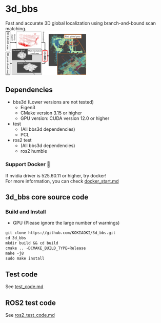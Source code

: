 # 3d_bbs
Fast and accurate 3D global localization using branch-and-bound scan matching.  
<img alt="overview" src="figs/overview.jpg" width="50%">

## Dependencies
- bbs3d (Lower versions are not tested)
  - Eigen3
  - CMake version 3.15 or higher
  - GPU version: CUDA version 12.0 or higher
- test
  - (All bbs3d dependencies)
  - PCL
- ros2 test
  - (All bbs3d dependencies)
  - ros2 humble

### Support Docker 🐳 

If nvidia driver is 525.60.11 or higher, try docker!  
For more information, you can check [docker_start.md](./docker/docker_start.md)  

## 3d_bbs core source code
### Build and Install
- GPU (Please ignore the large number of warnings)
```
git clone https://github.com/KOKIAOKI/3d_bbs.git
cd 3d_bbs
mkdir build && cd build
cmake .. -DCMAKE_BUILD_TYPE=Release
make -j8
sudo make install
```

## Test code
See [test_code.md](./test/test_code.md)

## ROS2 test code
See [ros2_test_code.md](./ros2_test/ros2_test_code.md)
